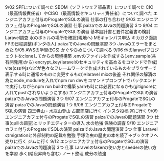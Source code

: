 9/02
  SPFについて調べた
  SBOM（ソフトウェア部品表）について調べた
  CIO（最高情報責任者）やCISO（最高情報セキュリティ責任者）について調べた
  エンジニアカフェ付与のProgateでSQLの演習
  仕事の打ち合わせ
9/03
  エンジニアカフェ付与のProgateでSQLの演習
  仕事
  paizaでのJavaの問題演習 3つ
9/04
  エンジニアカフェ付与のProgateでSQLの演習
  基本設計書と要件定義書の検討
  Laravel調査
  水のボトルの場所を確認(現地へ)
  MEキャンパス申込
  キカガク面談
  FPの日程調整(ポンタの人)
  paizaでのJavaの問題演習 3つ
  Javaのエラーをまとめた
9/05
  AWSの学習(ECS)
  かぐやひめについて調べる
9/06
  他のlaravelプロジェクトをcloneしてからの環境構築
  .envのファイルを作成する(.env.sample(共有開発用)から)
  encrypt_key(laravelのセキュリティを高めるをコマンドで作成)
  vite(cssやjsなどが色々なフレームワークで作成されているものをブラウザーで表示する時に通常のものに変更するもの)※laravel mixの後釜
  それ関係の解消の為にnode_moduleを入れてnpm run devをコマンドプロンプトでバックエンドで実行しながらnpm run buildで構築
  yarnも時には必要になるかも(gitignoreに入れてpushされないようにする)
  エンジニアカフェ付与のProgateでSQLの演習
  paizaでのJavaの問題演習 3つ
9/07
  エンジニアカフェ付与のProgateでSQLの演習
  paizaでのJavaの問題演習 1つ
9/08
  エンジニアカフェ付与のProgateでSQLの演習
  四王寺山・水瓶山登山
  占部商店に行く
  インスタ投稿
  宵に行く
9/09
  エンジニアカフェ付与のProgateでSQLの演習
  paizaでのJavaの問題演習 3つ
  仕事(quillの調査)とリッチエディターの導入
  水の勉強
  保険の調査
9/10
  エンジニアカフェ付与のProgateでSQLの演習
  paizaでのJavaの問題演習 3つ
  仕事 Laravelのmigrationと外部制約の記載を勉強
  手塚治虫の歴史の本を読了→ブックオフへ売りに行く
  ジムに行く
9/12
  エンジニアカフェ付与のProgateでSQLの演習
  paizaでのJavaの問題演習 3つ
  仕事 Laravelのfakerの使い方とseederの使い方を学習
  歩く(階段昇降も含む)
  ノート整理
  成分の勉強